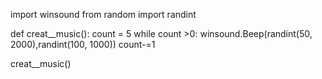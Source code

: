 import winsound
from random import randint

def creat__music():
    count = 5
    while count >0:
          winsound.Beep(randint(50, 2000),randint(100, 1000))
          count-=1

  creat__music()
